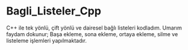 # Bagli_Listeler_Cpp
C++ ile tek yönlü, çift yönlü ve dairesel bağlı listeleri kodladım. Umarım faydam dokunur;
Başa ekleme, sona ekleme, ortaya ekleme, silme ve listeleme işlemleri yapılmaktadır.

